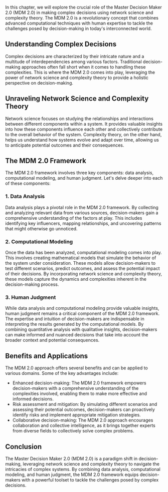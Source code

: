 
In this chapter, we will explore the crucial role of the Master Decision Maker 2.0 (MDM 2.0) in making complex decisions using network science and complexity theory. The MDM 2.0 is a revolutionary concept that combines advanced computational techniques with human expertise to tackle the challenges posed by decision-making in today's interconnected world.

## Understanding Complex Decisions

Complex decisions are characterized by their intricate nature and a multitude of interdependencies among various factors. Traditional decision-making approaches often fall short when it comes to handling these complexities. This is where the MDM 2.0 comes into play, leveraging the power of network science and complexity theory to provide a holistic perspective on decision-making.

## Unraveling Network Science and Complexity Theory

Network science focuses on studying the relationships and interactions between different components within a system. It provides valuable insights into how these components influence each other and collectively contribute to the overall behavior of the system. Complexity theory, on the other hand, helps us understand how systems evolve and adapt over time, allowing us to anticipate potential outcomes and their consequences.

## The MDM 2.0 Framework

The MDM 2.0 framework involves three key components: data analysis, computational modeling, and human judgment. Let's delve deeper into each of these components:

### 1\. Data Analysis

Data analysis plays a pivotal role in the MDM 2.0 framework. By collecting and analyzing relevant data from various sources, decision-makers gain a comprehensive understanding of the factors at play. This includes identifying key influencers, mapping relationships, and uncovering patterns that might otherwise go unnoticed.

### 2\. Computational Modeling

Once the data has been analyzed, computational modeling comes into play. This involves creating mathematical models that simulate the behavior of the system under consideration. These models allow decision-makers to test different scenarios, predict outcomes, and assess the potential impact of their decisions. By incorporating network science and complexity theory, these models capture the dynamics and complexities inherent in the decision-making process.

### 3\. Human Judgment

While data analysis and computational modeling provide valuable insights, human judgment remains a critical component of the MDM 2.0 framework. The expertise and intuition of decision-makers are indispensable in interpreting the results generated by the computational models. By combining quantitative analysis with qualitative insights, decision-makers can make informed and nuanced decisions that take into account the broader context and potential consequences.

## Benefits and Applications

The MDM 2.0 approach offers several benefits and can be applied to various domains. Some of the key advantages include:

- Enhanced decision-making: The MDM 2.0 framework empowers decision-makers with a comprehensive understanding of the complexities involved, enabling them to make more effective and informed decisions.
- Risk assessment and mitigation: By simulating different scenarios and assessing their potential outcomes, decision-makers can proactively identify risks and implement appropriate mitigation strategies.
- Collaborative decision-making: The MDM 2.0 approach encourages collaboration and collective intelligence, as it brings together experts from diverse fields to collectively solve complex problems.

## Conclusion

The Master Decision Maker 2.0 (MDM 2.0) is a paradigm shift in decision-making, leveraging network science and complexity theory to navigate the intricacies of complex systems. By combining data analysis, computational modeling, and human judgment, the MDM 2.0 framework equips decision-makers with a powerful toolset to tackle the challenges posed by complex decisions.
